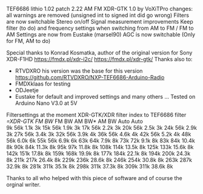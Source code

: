 TEF6686 lithio 1.02 patch 2.22 AM FM XDR-GTK 1.0
  by VoXiTPro
  changes: 
  all warnings are removed  (unsigned int to signed int did go wrong)
  Filters are now switchable
  Stereo on/off
  Signal measurement improvements
  Keep filter (to do) and frequency settings when switching from AM to FM / FM to AM
  Settings are now from Eustake (marsel90)
  AGC is now switchable (Only for FM, AM to do)
  
  Special thanks to Konrad Kosmatka, author of the original version for Sony XDR-F1HD
  https://fmdx.pl/xdr-i2c/
  https://fmdx.pl/xdr-gtk/
  Thanks also to:
  - RTVDXRO his version was the base for this version https://github.com/RTVDXRO/NXP-TEF6686-Arduino-Radio
  - FMDXklaas for testing
  - ODJeetje 
  - Eustake for default and improved settings 
  and many others ...
  Tested on Arduino Nano V3.0 at 5V

Filtersettings at the moment
XDR-GTK/XDR filter index to TEF6686 filter  *=XDR-GTK
FM BW* FM BW  AM BW* AM BW
Auto   Auto          
9k      56k   1.1k   3k 
15k     56k   1.9k   3k 
17k     56k   2.2k   3k 
20k     56k   2.5k   3k 
24k     56k   2.9k   3k 
27k     56k   3.4k   3k 
32k     56k   3.9k   4k 
36k     56k   4.6k   4k 
42k     56k   5.2k   4k 
48k     56k   6.0k   6k 
55k     56k   6.9k   6k 
63k     64k   7.9k   8k 
73k     72k   9.1k   8k 
83k     84k  10.4k   8k 
90k     84k  11.3k   8k 
95k     97k  11.8k   8k 
108k   114k  13.5k   8k 
125k   133k  15.6k   8k 
142k   151k  17.8k   8k 
159k   168k  19.9k   8k 
177k   184k  22.1k   8k 
194k   200k  24.3k   8k 
211k   217k  26.4k   8k 
229k   236k  28.6k   8k 
246k   254k  30.8k   8k 
263k   287k  32.9k   8k 
281k   311k  35.1k   8k 
298k   311k  37.3k   8k 
309k   311k  38.6k   8k 

Thanks to all who helped with this piece of software and of course the orginal writer.
